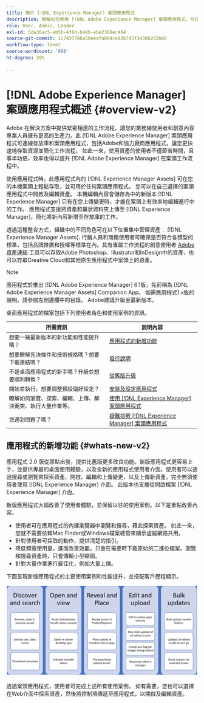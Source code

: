 ```yaml
---
title: 簡介 [!DNL Experience Manager] 案頭應用程式
description: 瞭解如何使用 [!DNL Adobe Experience Manager] 案頭應用程式，可在使用時將創意使用者的資產管理工作流程最佳化 [!DNL Adobe Experience Manager Assets] 直接從他們的案頭。
role: User, Admin, Leader
exl-id: 5da36ac5-ab5b-4f8d-b446-ebe2360ec464
source-git-commit: 1c7437786a50eeafa884ce92b745f3438b2d2b88
workflow-type: tm+mt
source-wordcount: '608'
ht-degree: 39%

---
```


# [!DNL Adobe Experience Manager] 案頭應用程式概述 {#overview-v2}

Adobe 在解決方案中提供緊密相連的工作流程，讓您的業務線使用者和創意內容專業人員擁有更高的生產力。此 [!DNL Adobe Experience Manager] 案頭應用程式可連線存放庫和案頭應用程式，包括Adobe和協力廠商應用程式，讓您更快速地存取資源並簡化工作流程。 如此一來，使用資產的使用者不僅節省時間，且事半功倍，效率也得以提升 [!DNL Adobe Experience Manager] 在案頭工作流程中。

使用應用程式時，此應用程式內的 [!DNL Experience Manager Assets] 可在您的本機案頭上輕鬆存取，並可用於任何案頭應用程式。 您可以在自己選擇的案頭應用程式中開啟及編輯資產。 本機編輯內容會儲存為中的新版本 [!DNL Experience Manager] 只有在您上傳變更時，才能在案頭上有效率地編輯進行中的工作。 應用程式支援將資產和巢狀資料夾上傳至 [!DNL Experience Manager]，簡化將新內容新增至存放庫的工作。

透過這種整合方式，組織中的不同角色可在以下位置集中管理資產： [!DNL Experience Manager Assets]. 行銷人員和商務使用者可確保是否符合各類型的標準，包括品牌推廣和授權等標準在內。具有專屬工作流程的創意使用者 [Adobe資產連結](https://business.adobe.com/products/experience-manager/assets/adobe-asset-link.html) 工具可以存取Adobe Photoshop、Illustrator和InDesign中的資產，也可以存取Creative Cloud和其他原生應用程式中案頭上的資產。

>[!NOTE]
>
>應用程式於推出 [!DNL Adobe Experience Manager] 6.1版，先前稱為 [!DNL Adobe Experience Manager Assets] Companion App。 如需應用程式1.x版的說明，請參閱左側邊欄中的目錄。 Adobe建議升級至最新版本。

桌面應用程式的檔案包括下列使用者角色和使用案例的資訊。

| 所需資訊 | 說明內容 |
|--- |--- |
| 想要一窺最新版本的新功能和性能提升嗎？ | [應用程式的新增功能](#whats-new-v2) |
| 想要瞭解先決條件和技術規格嗎？想要下載連結嗎？ | [發行說明](release-notes.md) |
| 不是桌面應用程式的新手嗎？升級並想要順利轉換？ | [從舊版升級](install-upgrade.md#upgrade-from-previous-version) |
| 開始並執行。想要調整預設偏好設定？ | [安裝及設定應用程式](install-upgrade.md) |
| 瞭解如何瀏覽、探索、編輯、上傳、解決衝突、執行大量作業等。 | [使用 [!DNL Experience Manager] 案頭應用程式](using.md) |
| 您遇到問題了嗎？ | [疑難排解 [!DNL Experience Manager] 案頭應用程式](troubleshoot.md) |

## 應用程式的新增功能 {#whats-new-v2}

應用程式 2.0 版從原點出發，提供比舊版更多改良功能。新版應用程式更容易上手，並提供專屬的桌面使用體驗，以及全新的應用程式使用者介面。使用者可以透過搜尋或瀏覽來探索資產、開啟、編輯和上傳變更，以及上傳新資產，完全無須使用者使用 [!DNL Experience Manager] 介面。 此版本也支援從開啟檔案 [!DNL Experience Manager] 介面。

新版應用程式大幅改善了使用者體驗，並保留以往的使用案例。以下是重點改善內容。

* 使用者可在應用程式的內建瀏覽器中瀏覽和搜尋，藉此探索資產。 如此一來，您就不需要依賴Mac Finder或Windows檔案總管來顯示虛擬網路共用。
* 針對使用者可採取的動作，提供清楚的指引。
* 降低頻寬使用量，進而改善效能。只會在需要時下載原始的二進位檔案。瀏覽和搜尋資產時，只會傳輸小型縮圖。
* 針對大量作業進行最佳化，例如大量上傳。

下圖呈現新版應用程式的主要使用案例和性能提升，並搭配客戶歷程顯示。

![的新增功能 [!DNL Experience Manager] 案頭應用程式](assets/aem_desktop_app_usecases_v2.png)

透過案頭應用程式，使用者可完成上述所有使用案例。 如有需要，您也可以選擇在Web介面中探索資產，然後將控制項傳遞至應用程式，以開啟及編輯資產。
